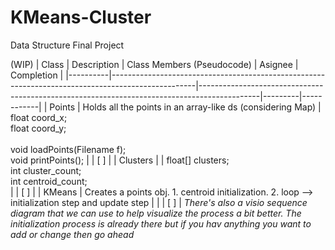 # KMeans-Cluster
Data Structure Final Project

(WIP)
| Class    | Description                                                                                       | Class Members (Pseudocode)                                                                  | Asignee | Completion |
|----------|---------------------------------------------------------------------------------------------------|---------------------------------------------------------------------------------------------|---------|------------|
| Points   | Holds all the points in an array-like ds (considering Map)                                        | float coord_x;<br>float coord_y;<br><br>void loadPoints(Filename f);<br>void printPoints(); |         | [ ]        |
| Clusters |                                                                                                   | float[] clusters;<br>int cluster_count;<br>int centroid_count;<br>                          |         | [ ]        |
| KMeans   | Creates a points obj. 1. centroid initialization. 2. loop --> initialization step and update step |                                                                                             |         | [ ]        |
*There's also a visio sequence diagram that we can use to help visualize the process a bit better. The initialization process is already there but if you hav anything you want to add or change then go ahead*
